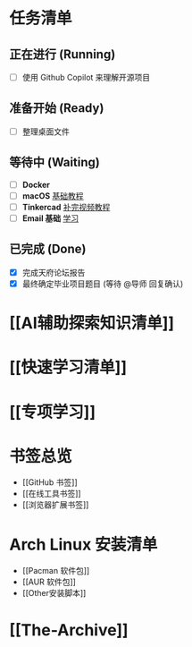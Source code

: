 # 任务清单

## 正在进行 (Running)
- [ ] 使用 Github Copilot 来理解开源项目
## 准备开始 (Ready)
- [ ] 整理桌面文件
## 等待中 (Waiting)
- [ ] **Docker**
- [ ] **macOS** [基础教程](https://edu.gcfglobal.org/en/macosbasics)
- [ ] **Tinkercad** [补完视频教程](https://bilibili.com/video/BV1fK4y187jE?p=10)
- [ ] **Email 基础** [学习](https://edu.gcfglobal.org/en/topics/emailbasics)
## 已完成 (Done)
- [x] 完成天府论坛报告
- [x] 最终确定毕业项目题目 (等待 @导师 回复确认)

# [[AI辅助探索知识清单]]
# [[快速学习清单]]
# [[专项学习]]
# 书签总览
- [[GitHub 书签]]
- [[在线工具书签]]
- [[浏览器扩展书签]]
# Arch Linux 安装清单
- [[Pacman 软件包]]
- [[AUR 软件包]]
- [[Other安装脚本]]
# [[The-Archive]]


